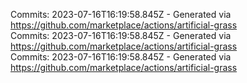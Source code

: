 Commits: 2023-07-16T16:19:58.845Z - Generated via https://github.com/marketplace/actions/artificial-grass
<br>
Commits: 2023-07-16T16:19:58.845Z - Generated via https://github.com/marketplace/actions/artificial-grass
<br>
Commits: 2023-07-16T16:19:58.845Z - Generated via https://github.com/marketplace/actions/artificial-grass
<br>
